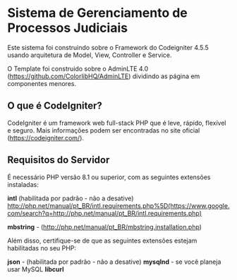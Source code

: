 # Sistema de Gerenciamento de Processos Judiciais

Este sistema foi construindo sobre o Framework do Codeigniter 4.5.5 usando arquitetura de Model, View, Controller e Service.

O Template foi construido sobre o AdminLTE 4.0 (https://github.com/ColorlibHQ/AdminLTE) dividindo as página em componentes menores. 

## O que é CodeIgniter?
CodeIgniter é um framework web full-stack PHP que é leve, rápido, flexível e seguro.
Mais informações podem ser encontradas no site oficial (https://codeigniter.com/).

## Requisitos do Servidor
É necessário PHP versão 8.1 ou superior, com as seguintes extensões instaladas:

**intl** (habilitada por padrão - não a desative) http://php.net/manual/pt_BR/intl.requirements.php%5D(https://www.google.com/search?q=http://php.net/manual/pt_BR/intl.requirements.php)

**mbstring** - (http://php.net/manual/pt_BR/mbstring.installation.php)


Além disso, certifique-se de que as seguintes extensões estejam habilitadas no seu PHP:

**json** - (habilitada por padrão - não a desative)
**mysqlnd** -  se você planeja usar MySQL
**libcurl**